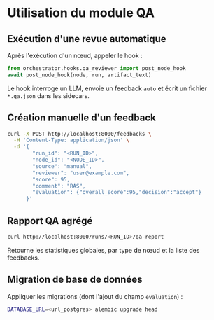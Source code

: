 # Utilisation du module QA

## Exécution d'une revue automatique
Après l'exécution d'un nœud, appeler le hook :
```python
from orchestrator.hooks.qa_reviewer import post_node_hook
await post_node_hook(node, run, artifact_text)
```
Le hook interroge un LLM, envoie un feedback `auto` et écrit un fichier `*.qa.json` dans les sidecars.

## Création manuelle d'un feedback
```bash
curl -X POST http://localhost:8000/feedbacks \
  -H 'Content-Type: application/json' \
  -d '{
        "run_id": "<RUN_ID>",
        "node_id": "<NODE_ID>",
        "source": "manual",
        "reviewer": "user@example.com",
        "score": 95,
        "comment": "RAS",
        "evaluation": {"overall_score":95,"decision":"accept"}
      }'
```

## Rapport QA agrégé
```bash
curl http://localhost:8000/runs/<RUN_ID>/qa-report
```
Retourne les statistiques globales, par type de nœud et la liste des feedbacks.

## Migration de base de données
Appliquer les migrations (dont l'ajout du champ `evaluation`) :
```bash
DATABASE_URL=<url_postgres> alembic upgrade head
```
